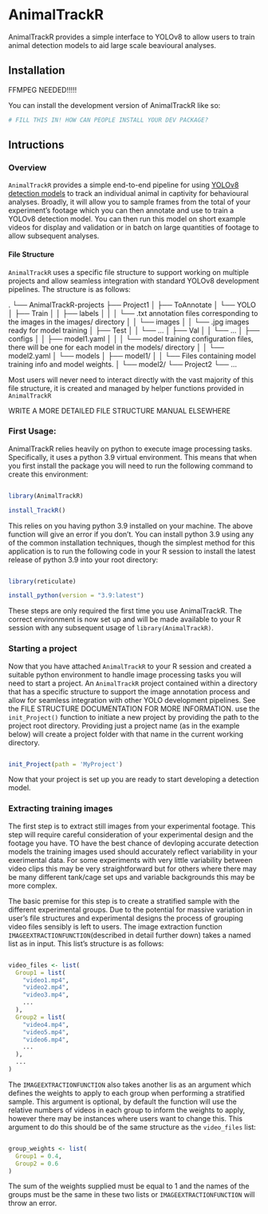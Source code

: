 
<!-- README.md is generated from README.Rmd. Please edit that file -->

# AnimalTrackR

<!-- badges: start -->
<!-- badges: end -->

AnimalTrackR provides a simple interface to YOLOv8 to allow users to
train animal detection models to aid large scale beavioural analyses.

## Installation

FFMPEG NEEDED!!!!!

You can install the development version of AnimalTrackR like so:

``` r
# FILL THIS IN! HOW CAN PEOPLE INSTALL YOUR DEV PACKAGE?
```

## Intructions

### Overview

`AnimalTrackR` provides a simple end-to-end pipeline for using [YOLOv8
detection models](https://docs.ultralytics.com/tasks/detect/) to track
an individual animal in captivity for behavioural analyses. Broadly, it
will allow you to sample frames from the total of your experiment’s
footage which you can then annotate and use to train a YOLOv8 detection
model. You can then run this model on short example videos for display
and validation or in batch on large quantities of footage to allow
subsequent analyses.

#### File Structure

`AnimalTrackR` uses a specific file structure to support working on
multiple projects and allow seamless integration with standard YOLOv8
development pipelines. The structure is as follows:

. └── AnimalTrackR-projects ├── Project1 │ ├── ToAnnotate │ └── YOLO │
├── Train │ │ ├── labels │ │ │ └── .txt annotation files corresponding
to the images in the images/ directory │ │ └── images │ │ └── .jpg
images ready for model training │ ├── Test │ │ └── … │ ├── Val │ │ └── …
│ ├── configs │ │ ├── model1.yaml │ │ │ └── model training configuration
files, there will be one for each model in the models/ directory │ │ └──
model2.yaml │ └── models │ ├── model1/ │ │ └── Files containing model
training info and model weights. │ └── model2/ └── Project2 └── …

Most users will never need to interact directly with the vast majority
of this file structure, it is created and managed by helper functions
provided in `AnimalTrackR`

WRITE A MORE DETAILED FILE STRUCTURE MANUAL ELSEWHERE

### First Usage:

AnimalTrackR relies heavily on python to execute image processing tasks.
Specifically, it uses a python 3.9 virtual environment. This means that
when you first install the package you will need to run the following
command to create this environment:

``` r

library(AnimalTrackR)

install_TrackR()
```

This relies on you having python 3.9 installed on your machine. The
above function will give an error if you don’t. You can install python
3.9 using any of the common installation techniques, though the simplest
method for this application is to run the following code in your R
session to install the latest release of python 3.9 into your root
directory:

``` r

library(reticulate)

install_python(version = "3.9:latest")
```

These steps are only required the first time you use AnimalTrackR. The
correct environment is now set up and will be made available to your R
session with any subsequent usage of `library(AnimalTrackR)`.

### Starting a project

Now that you have attached `AnimalTrackR` to your R session and created
a suitable python environment to handle image processing tasks you will
need to start a project. An `AnimalTrackR` project contained within a
directory that has a specific structure to support the image annotation
process and allow for seamless integration with other YOLO development
pipelines. See the FILE STRUCTURE DOCUMENTATION FOR MORE INFORMATION.
use the `init_Project()` function to initiate a new project by providing
the path to the project root directory. Providing just a project name
(as in the example below) will create a project folder with that name in
the current working directory.

``` r

init_Project(path = 'MyProject')
```

Now that your project is set up you are ready to start developing a
detection model.

### Extracting training images

The first step is to extract still images from your experimental
footage. This step will require careful consideration of your
experimental design and the footage you have. TO have the best chance of
devloping accurate detection models the training images used should
accurately reflect variability in your exerimental data. For some
experiments with very little variability between video clips this may be
very straightforward but for others where there may be many different
tank/cage set ups and variable backgrounds this may be more complex.

The basic premise for this step is to create a stratified sample with
the different experimental groups. Due to the potential for massive
variation in user’s file structures and experimental designs the process
of grouping video files sensibly is left to users. The image extraction
function `IMAGEEXTRACTIONFUNCTION`(described in detail further down)
takes a named list as in input. This list’s structure is as follows:

``` r

video_files <- list(
  Group1 = list(
    "video1.mp4",
    "video2.mp4",
    "video3.mp4",
    ...
  ),
  Group2 = list(
    "video4.mp4",
    "video5.mp4",
    "video6.mp4",
    ...
  ),
  ...
)
```

The `IMAGEEXTRACTIONFUNCTION` also takes another lis as an argument
which defines the weights to apply to each group when performing a
stratified sample. This argument is optional, by default the function
will use the relative numbers of videos in each group to inform the
weights to apply, however there may be instances where users want to
change this. This argument to do this should be of the same structure as
the `video_files` list:

``` r

group_weights <- list(
  Group1 = 0.4,
  Group2 = 0.6
)
```

The sum of the weights supplied must be equal to 1 and the names of the
groups must be the same in these two lists or `IMAGEEXTRACTIONFUNCTION`
will throw an error.
